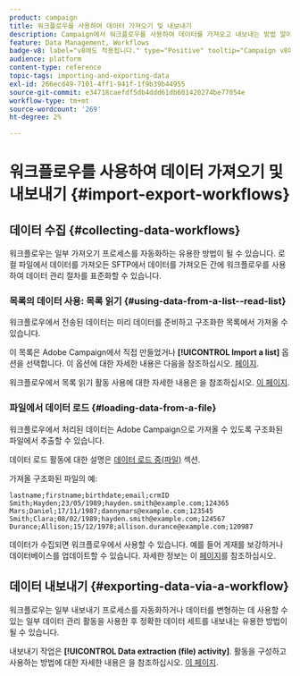 ```yaml
---
product: campaign
title: 워크플로우를 사용하여 데이터 가져오기 및 내보내기
description: Campaign에서 워크플로우를 사용하여 데이터를 가져오고 내보내는 방법 알아보기
feature: Data Management, Workflows
badge-v8: label="v8에도 적용됩니다." type="Positive" tooltip="Campaign v8에도 적용됩니다."
audience: platform
content-type: reference
topic-tags: importing-and-exporting-data
exl-id: 266ecd49-7101-4ff1-941f-1f9b39b44955
source-git-commit: e34718caefdf5db4ddd61db601420274be77054e
workflow-type: tm+mt
source-wordcount: '269'
ht-degree: 2%

---
```


# 워크플로우를 사용하여 데이터 가져오기 및 내보내기 {#import-export-workflows}



## 데이터 수집 {#collecting-data-workflows}

워크플로우는 일부 가져오기 프로세스를 자동화하는 유용한 방법이 될 수 있습니다. 로컬 파일에서 데이터를 가져오든 SFTP에서 데이터를 가져오든 간에 워크플로우를 사용하여 데이터 관리 절차를 표준화할 수 있습니다.

### 목록의 데이터 사용: 목록 읽기 {#using-data-from-a-list--read-list}

워크플로우에서 전송된 데이터는 미리 데이터를 준비하고 구조화한 목록에서 가져올 수 있습니다.

이 목록은 Adobe Campaign에서 직접 만들었거나 **[!UICONTROL Import a list]** 옵션을 선택합니다. 이 옵션에 대한 자세한 내용은 다음을 참조하십시오. [페이지](../../platform/using/about-generic-imports-exports.md).

워크플로우에서 목록 읽기 활동 사용에 대한 자세한 내용은 을 참조하십시오. [이 페이지](../../workflow/using/read-list.md).

### 파일에서 데이터 로드 {#loading-data-from-a-file}

워크플로우에서 처리된 데이터는 Adobe Campaign으로 가져올 수 있도록 구조화된 파일에서 추출할 수 있습니다.

데이터 로드 활동에 대한 설명은 [데이터 로드 중(파일)](../../workflow/using/data-loading-file.md) 섹션.

가져올 구조화된 파일의 예:

```
lastname;firstname;birthdate;email;crmID
Smith;Hayden;23/05/1989;hayden.smith@example.com;124365
Mars;Daniel;17/11/1987;dannymars@example.com;123545
Smith;Clara;08/02/1989;hayden.smith@example.com;124567
Durance;Allison;15/12/1978;allison.durance@example.com;120987
```

데이터가 수집되면 워크플로우에서 사용할 수 있습니다. 예를 들어 게재를 보강하거나 데이터베이스를 업데이트할 수 있습니다. 자세한 정보는 이 [페이지](../../workflow/using/how-to-use-workflow-data.md)를 참조하십시오.

## 데이터 내보내기 {#exporting-data-via-a-workflow}

워크플로우는 일부 내보내기 프로세스를 자동화하거나 데이터를 변형하는 데 사용할 수 있는 일부 데이터 관리 활동을 사용한 후 정확한 데이터 세트를 내보내는 유용한 방법이 될 수 있습니다.

내보내기 작업은 **[!UICONTROL Data extraction (file) activity]**. 활동을 구성하고 사용하는 방법에 대한 자세한 내용은 을 참조하십시오. [이 페이지](../../workflow/using/extraction-file.md).
